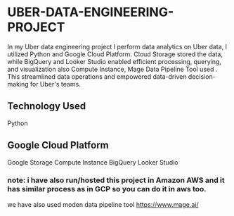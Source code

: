# UBER-DATA-ENGINEERING-PROJECT

In my Uber data engineering project  I perform data analytics on Uber data, I utilized Python and Google Cloud Platform. Cloud Storage stored the data, while BigQuery and Looker Studio enabled efficient processing, querying, and visualization also  Compute Instance, Mage Data Pipeline Tool used . This streamlined data operations and empowered data-driven decision-making for Uber's teams.

## Technology Used
Python

## Google Cloud Platform

Google Storage
Compute Instance
BigQuery
Looker Studio

### note: i have also run/hosted this project in Amazon AWS and it has similar process as in GCP  so you can do it in aws too.


we have also used moden data pipeline tool https://www.mage.ai/

